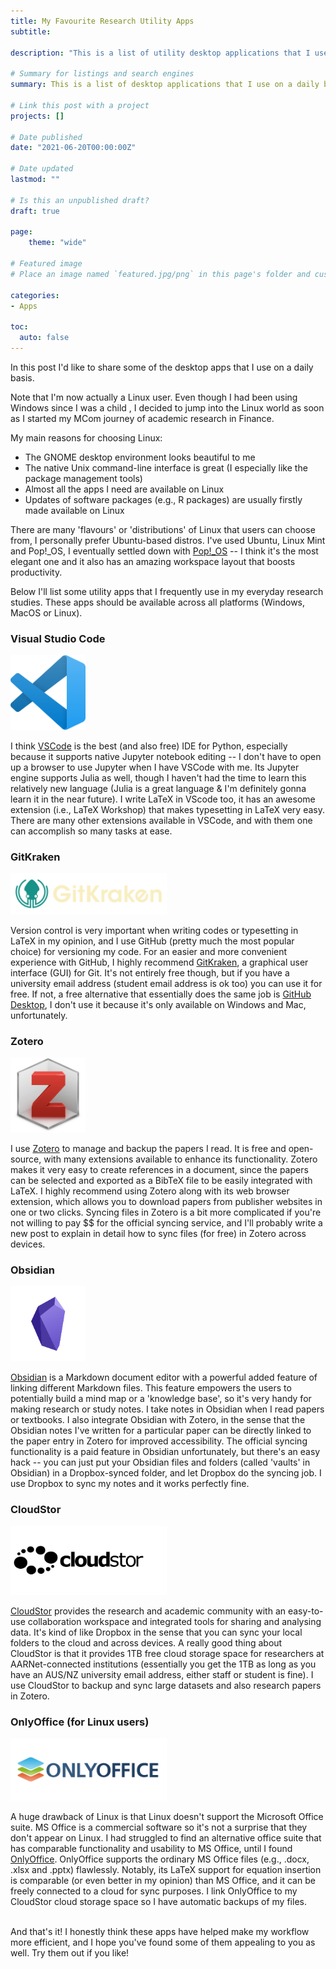 ```yaml
---
title: My Favourite Research Utility Apps
subtitle:

description: "This is a list of utility desktop applications that I use on a daily basis for my research studies."

# Summary for listings and search engines
summary: This is a list of desktop applications that I use on a daily basis (note that I use the Pop!_OS Linux operating system).

# Link this post with a project
projects: []

# Date published
date: "2021-06-20T00:00:00Z"

# Date updated
lastmod: ""

# Is this an unpublished draft?
draft: true

page:
    theme: "wide"
    
# Featured image
# Place an image named `featured.jpg/png` in this page's folder and customize its options here.

categories:
- Apps

toc:
  auto: false
---
```


In this post I'd like to share some of the desktop apps that I use on a daily basis. 

Note that I'm now actually a Linux user. Even though I had been using Windows
since I was a child , I decided to jump into the Linux world as soon as I started my MCom journey of academic research in Finance.

My main reasons for choosing Linux:
* The GNOME desktop environment looks beautiful to me
* The native Unix command-line interface is great (I especially like the package management tools)
* Almost all the apps I need are available on Linux
* Updates of software packages (e.g., R packages) are usually firstly made available on Linux

There are many 'flavours' or 'distributions' of Linux that users can choose from, I personally prefer
Ubuntu-based distros. I've used Ubuntu, Linux Mint and Pop!_OS, I eventually settled down with [Pop!_OS](https://pop.system76.com/) -- I think it's the most elegant one and it also has an amazing workspace layout that boosts productivity.

Below I'll list some utility apps that 
I frequently use in my everyday research studies. These apps should be available across all platforms (Windows, MacOS or Linux).

### Visual Studio Code
<img src="vscode.png" width="120"/>

I think [VSCode](https://code.visualstudio.com/) is the best (and also free) IDE for Python, especially because it supports native Jupyter notebook editing -- I don't have to open up a browser to use
Jupyter when I have VSCode with me. Its Jupyter engine supports Julia as well, though I haven't had the time to learn this relatively new language (Julia is a great language & I'm definitely gonna learn it in the near future). I write LaTeX in VScode too, it has an awesome extension (i.e., LaTeX Workshop) that makes typesetting in LaTeX very easy. There are many other extensions available in VSCode, and with them one can accomplish so many tasks at ease.

### GitKraken
<img src="gitkraken.png" width="250"/>

Version control is very important when writing codes or typesetting in LaTeX in my opinion, and I use GitHub (pretty much the most popular choice) for versioning my code. For an easier and more convenient experience with GitHub, I highly recommend [GitKraken](https://www.gitkraken.com/), a graphical user interface (GUI) for Git. It's not entirely free though, but if you have a university email address (student email address is ok too) you can use it for free. If not, a free alternative that essentially does the same job is [GitHub Desktop](https://desktop.github.com/), I don't use it because it's only available on Windows and Mac, unfortunately.  

### Zotero
<img src="zotero.png" width="120"/>

I use [Zotero](https://www.zotero.org/) to manage and backup the papers I read. It is free and open-source, with many extensions available to enhance its functionality. Zotero makes it very easy to create references in a document, since the papers can be selected and exported as a BibTeX file to be easily integrated with LaTeX. I highly recommend using Zotero along with its web browser extension, which allows you to download papers from publisher websites in one or two clicks. Syncing files in Zotero is a bit more complicated if you're not willing to pay \$\$ for the official syncing service, and I'll probably write a new post to explain in detail how to sync files (for free) in Zotero across devices.

<!--TODO: Zotero Post-->

### Obsidian 
<img src="obsidian.png" width="120"/>

[Obsidian](https://obsidian.md/) is a Markdown document editor with a powerful added feature of linking different Markdown files. This feature empowers the users to potentially build a mind map or a 'knowledge base', so it's very handy for making research or study notes. I take notes in Obsidian when I read papers or textbooks. I also integrate Obsidian with Zotero, in the sense that the Obsidian notes I've written for a particular paper can be directly linked to the paper entry in Zotero for improved accessibility. The official syncing functionality is a paid feature in Obsidian unfortunately, but there's an easy hack -- you can just put your Obsidian files and folders (called 'vaults' in Obsidian) in a Dropbox-synced folder, and let Dropbox do the syncing job. I use Dropbox to sync my notes and it works perfectly fine.

### CloudStor
<img src="cloudstor.png" width="250"/>

[CloudStor](https://www.aarnet.edu.au/network-and-services/cloud-services/cloudstor) provides the research and academic community with an easy-to-use collaboration workspace and integrated tools for sharing and analysing data. It's kind of like Dropbox in the sense that you can sync your local folders to the cloud and across devices. A really good thing about CloudStor is that it provides 1TB free cloud storage space for researchers at AARNet-connected institutions (essentially you get the 1TB as long as you have an AUS/NZ university email address, either staff or student is fine). I use CloudStor to backup and sync large datasets and also research papers in Zotero. 

### OnlyOffice (for Linux users)
<img src="onlyoffice.png" width="250"/>

A huge drawback of Linux is that Linux doesn't support the Microsoft Office suite. MS Office is a commercial software so it's not a surprise that they don't appear on Linux. I had struggled to find an alternative office suite that has comparable functionality and usability to MS Office, until I found [OnlyOffice](https://www.onlyoffice.com/). OnlyOffice supports the ordinary MS Office files (e.g., .docx, .xlsx and .pptx) flawlessly. Notably, its LaTeX support for equation insertion is comparable (or even better in my opinion) than MS Office, and it can be freely connected to a cloud for sync purposes. I link OnlyOffice to my CloudStor cloud storage space so I have automatic backups of my files. 

<br/>
And that's it! I honestly think these apps have helped make my workflow more efficient, and I hope you've found some of them appealing to you as well. Try them out if you like! 
